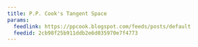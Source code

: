 ```yaml
---
title: P.P. Cook's Tangent Space
params:
  feedlink: https://ppcook.blogspot.com/feeds/posts/default
  feedid: 2cb98f25b911ddb2e6d035970e7f4773
---
```

